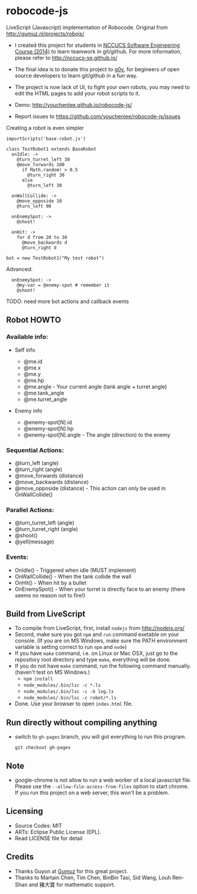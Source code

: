 robocode-js
===========
LiveScript (Javascript) implementation of Robocode. Original from http://gumuz.nl/projects/robojs/

 * I created this project for students in [NCCUCS Software Engineering Course (2014)](http://nccucs-se.github.io/) to learn teamwork in git/github. For more information, please refer to http://nccucs-se.github.io/
 * The final idea is to donate this project to [g0v](http://g0v.tw/), for begineers of open source developers to learn git/github in a fun way.
 * The project is now lack of UI, to fight your own robots, you may need to edit the HTML pages to add your robot scripts to it.

 * Demo: http://youchenlee.github.io/robocode-js/
 * Report issues to https://github.com/youchenlee/robocode-js/issues


Creating a robot is even simpler

```
importScripts('base-robot.js')

class TestRobot1 extends BaseRobot
  onIdle: ->
    @turn_turret_left 30
    @move_forwards 100
      if Math.random! > 0.5
        @turn_right 30
      else
        @turn_left 30

  onWallCollide: ->
    @move_opposide 10
    @turn_left 90

  onEnemySpot: ->
    @shoot!

  onHit: ->
    for d from 20 to 30
      @move_backwards d
      @turn_right d

bot = new TestRobot1("My test robot")

```

Advanced:
```
  onEnemySpot: ->
    @my-var = @enemy-spot # remember it
    @shoot!
```

TODO: need more bot actions and callback events


## Robot HOWTO

### Available info:

 * Self info
   * @me.id
   * @me.x
   * @me.y
   * @me.hp
   * @me.angle - Your current angle (tank angle + turret angle)
   * @me.tank_angle
   * @me.turret_angle

 * Enemy info
   * @enemy-spot[N].id
   * @enemy-spot[N].hp
   * @enemy-spot[N].angle - The angle (direction) to the enemy

### Sequential Actions:

 * @turn_left (angle)
 * @turn_right (angle)
 * @move_forwards (distance)
 * @move_backwards (distance)
 * @move_opposide (distance) - This action can only be used in OnWallCollide()

### Parallel Actions:

 * @turn_turret_left (angle)
 * @turn_turret_right (angle)
 * @shoot()
 * @yell(message)

### Events:

 * OnIdle() - Triggered when idle (MUST implement)
 * OnWallCollide() - When the tank collide the wall
 * OnHit() - When hit by a bullet
 * OnEnemySpot() - When your turret is directly face to an enemy (there seems no reason not to fire!)


## Build from LiveScript

 * To compile from LiveScript, first, install `nodejs` from http://nodejs.org/
 * Second, make sure you got `npm` and `run` command exetable on your console. (If you are on MS Windows, make sure the PATH environment variable is setting correct to run `npm` and `node`)
 * If you have `make` command, i.e. on Linux or Mac OSX, just go to the repository root directory and type `make`, everything will be done.
 * If you do not have `make` command, run the following command manually. (haven't test on MS Windows.)
   * `npm install`
   * `node_modules/.bin/lsc -c *.ls`
   * `node_modules/.bin/lsc -c -b log.ls`
   * `node_modules/.bin/lsc -c robot/*.ls`
 * Done. Use your browser to open `index.html` file.

## Run directly without compiling anything

 * switch to `gh-pages` branch, you will got everything to run this program.

   `git checkout gh-pages`

## Note

 * google-chrome is not allow to run a web worker of a local javascript file. Please use the `--allow-file-access-from-files` option to start chrome. If you run this project on a web server, this won't be a problem.

## Licensing

 * Source Codes: MIT
 * ARTs: Eclipse Public License (EPL).
 * Read LICENSE file for detail


## Credits

 * Thanks Guyon at [Gumuz](http://gumuz.nl/projects/robojs/) for this great project.
 * Thanks to Martain Chen, Tim Chen, BinBin Tasi, Sid Wang, Louh Ren-Shan and 豬大寶 for mathematic support.
